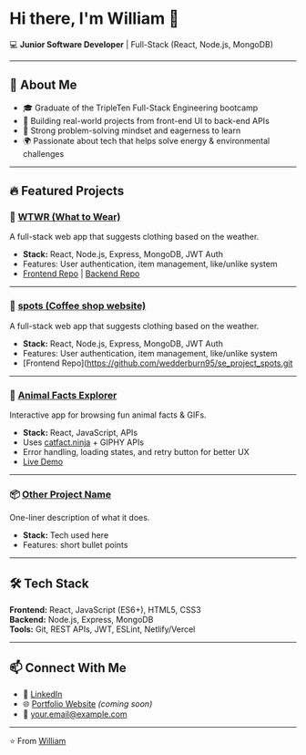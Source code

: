 # Hi there, I'm William 👋

💻 **Junior Software Developer** | Full-Stack (React, Node.js, MongoDB)

---

## 🚀 About Me
- 🎓 Graduate of the TripleTen Full-Stack Engineering bootcamp  
- 🌱 Building real-world projects from front-end UI to back-end APIs  
- 🔧 Strong problem-solving mindset and eagerness to learn  
- 🌍 Passionate about tech that helps solve energy & environmental challenges  

---

## 🔥 Featured Projects

### 🧥 [WTWR (What to Wear)](wtwr-lpbh8y6a0-williams-projects-c348079e.vercel.app)
A full-stack web app that suggests clothing based on the weather.  
- **Stack:** React, Node.js, Express, MongoDB, JWT Auth  
- Features: User authentication, item management, like/unlike system  
- [Frontend Repo](https://github.com/wedderburn95/se_project_react.git) | [Backend Repo](https://github.com/wedderburn95/se_project_express.git)

---
### 🧥 [spots (Coffee shop website)](https://github.com/yourusername/se_project_express)
A full-stack web app that suggests clothing based on the weather.  
- **Stack:** React, Node.js, Express, MongoDB, JWT Auth  
- Features: User authentication, item management, like/unlike system  
- [Frontend Repo](https://github.com/wedderburn95/se_project_spots.git
---

### 🐾 [Animal Facts Explorer](https://github.com/yourusername/animal-facts)
Interactive app for browsing fun animal facts & GIFs.  
- **Stack:** React, JavaScript, APIs  
- Uses [catfact.ninja](https://catfact.ninja/) + GIPHY APIs  
- Error handling, loading states, and retry button for better UX  
- [Live Demo](https://final-project-animal-facts.vercel.app)  

---

### 📦 [Other Project Name](https://github.com/yourusername/project-repo)
One-liner description of what it does.  
- **Stack:** Tech used here  
- Features: short bullet points  

---

## 🛠️ Tech Stack
**Frontend:** React, JavaScript (ES6+), HTML5, CSS3  
**Backend:** Node.js, Express, MongoDB  
**Tools:** Git, REST APIs, JWT, ESLint, Netlify/Vercel  

---

## 📫 Connect With Me
- 💼 [LinkedIn](https://www.linkedin.com/in/yourlinkedin)  
- 🌐 [Portfolio Website](https://yourwebsite.com) *(coming soon)*  
- 📧 your.email@example.com  

---
⭐️ From [William](https://github.com/yourusername)
